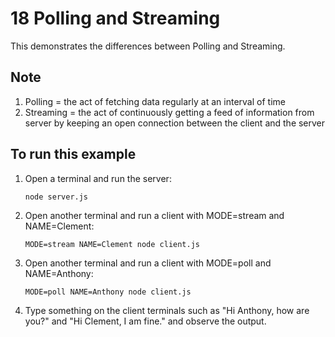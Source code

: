 # 18 Polling and Streaming
This demonstrates the differences between Polling and Streaming.

## Note
1. Polling = the act of fetching data regularly at an interval of time
2. Streaming = the act of continuously getting a feed of information from server by keeping an open connection between the client and the server

## To run this example
1. Open a terminal and run the server:
    ```
    node server.js
    ```

2. Open another terminal and run a client with MODE=stream and NAME=Clement:
    ```
    MODE=stream NAME=Clement node client.js
    ```

3. Open another terminal and run a client with MODE=poll and NAME=Anthony:
    ```
    MODE=poll NAME=Anthony node client.js
    ```

4. Type something on the client terminals such as "Hi Anthony, how are you?" and "Hi Clement, I am fine." and observe the output.